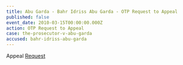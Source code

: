 ```yaml
---
title: Abu Garda - Bahr Idriss Abu Garda - OTP Request to Appeal
published: false
event_date: 2010-03-15T00:00:00.000Z
action: OTP Request to Appeal
case: the-prosecutor-v-abu-garda
accused: bahr-idriss-abu-garda
---
```



Appeal [Request](https://www.icc-cpi.int/Pages/record.aspx?docNo=ICC-02/05-02/09-252-Red)